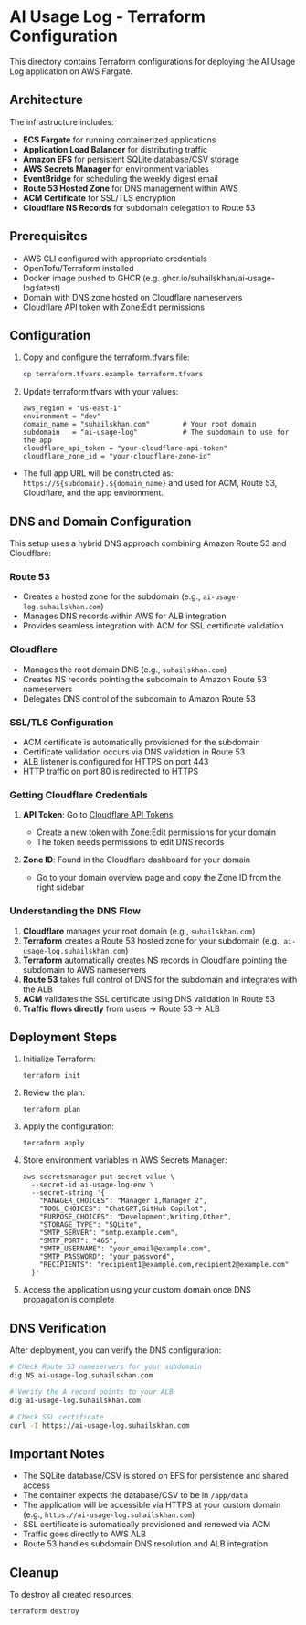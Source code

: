 # AI Usage Log - Terraform Configuration

This directory contains Terraform configurations for deploying the AI Usage Log application on AWS Fargate.

## Architecture

The infrastructure includes:

- **ECS Fargate** for running containerized applications
- **Application Load Balancer** for distributing traffic
- **Amazon EFS** for persistent SQLite database/CSV storage
- **AWS Secrets Manager** for environment variables
- **EventBridge** for scheduling the weekly digest email
- **Route 53 Hosted Zone** for DNS management within AWS
- **ACM Certificate** for SSL/TLS encryption
- **Cloudflare NS Records** for subdomain delegation to Route 53

## Prerequisites

- AWS CLI configured with appropriate credentials
- OpenTofu/Terraform installed
- Docker image pushed to GHCR (e.g. ghcr.io/suhailskhan/ai-usage-log:latest)
- Domain with DNS zone hosted on Cloudflare nameservers
- Cloudflare API token with Zone:Edit permissions

## Configuration

1. Copy and configure the terraform.tfvars file:
   ```bash
   cp terraform.tfvars.example terraform.tfvars
   ```

2. Update terraform.tfvars with your values:
   ```hcl
   aws_region = "us-east-1"
   environment = "dev"
   domain_name = "suhailskhan.com"        # Your root domain
   subdomain   = "ai-usage-log"           # The subdomain to use for the app
   cloudflare_api_token = "your-cloudflare-api-token"
   cloudflare_zone_id = "your-cloudflare-zone-id"
   ```

- The full app URL will be constructed as: `https://${subdomain}.${domain_name}` and used for ACM, Route 53, Cloudflare, and the app environment.

## DNS and Domain Configuration

This setup uses a hybrid DNS approach combining Amazon Route 53 and Cloudflare:

### Route 53
- Creates a hosted zone for the subdomain (e.g., `ai-usage-log.suhailskhan.com`)
- Manages DNS records within AWS for ALB integration
- Provides seamless integration with ACM for SSL certificate validation

### Cloudflare
- Manages the root domain DNS (e.g., `suhailskhan.com`)
- Creates NS records pointing the subdomain to Amazon Route 53 nameservers
- Delegates DNS control of the subdomain to Amazon Route 53

### SSL/TLS Configuration
- ACM certificate is automatically provisioned for the subdomain
- Certificate validation occurs via DNS validation in Route 53
- ALB listener is configured for HTTPS on port 443
- HTTP traffic on port 80 is redirected to HTTPS

### Getting Cloudflare Credentials

1. **API Token**: Go to [Cloudflare API Tokens](https://dash.cloudflare.com/profile/api-tokens)
   - Create a new token with Zone:Edit permissions for your domain
   - The token needs permissions to edit DNS records
   
2. **Zone ID**: Found in the Cloudflare dashboard for your domain
   - Go to your domain overview page and copy the Zone ID from the right sidebar

### Understanding the DNS Flow

1. **Cloudflare** manages your root domain (e.g., `suhailskhan.com`)
2. **Terraform** creates a Route 53 hosted zone for your subdomain (e.g., `ai-usage-log.suhailskhan.com`)
3. **Terraform** automatically creates NS records in Cloudflare pointing the subdomain to AWS nameservers
4. **Route 53** takes full control of DNS for the subdomain and integrates with the ALB
5. **ACM** validates the SSL certificate using DNS validation in Route 53
6. **Traffic flows directly** from users → Route 53 → ALB

## Deployment Steps

1. Initialize Terraform:
   ```
   terraform init
   ```

2. Review the plan:
   ```
   terraform plan
   ```

3. Apply the configuration:
   ```
   terraform apply
   ```

4. Store environment variables in AWS Secrets Manager:
   ```
   aws secretsmanager put-secret-value \
     --secret-id ai-usage-log-env \
     --secret-string '{
       "MANAGER_CHOICES": "Manager 1,Manager 2",
       "TOOL_CHOICES": "ChatGPT,GitHub Copilot",
       "PURPOSE_CHOICES": "Development,Writing,Other",
       "STORAGE_TYPE": "SQLite",
       "SMTP_SERVER": "smtp.example.com",
       "SMTP_PORT": "465",
       "SMTP_USERNAME": "your_email@example.com",
       "SMTP_PASSWORD": "your_password",
       "RECIPIENTS": "recipient1@example.com,recipient2@example.com"
     }'
   ```

5. Access the application using your custom domain once DNS propagation is complete

## DNS Verification

After deployment, you can verify the DNS configuration:

```bash
# Check Route 53 nameservers for your subdomain
dig NS ai-usage-log.suhailskhan.com

# Verify the A record points to your ALB
dig ai-usage-log.suhailskhan.com

# Check SSL certificate
curl -I https://ai-usage-log.suhailskhan.com
```

## Important Notes

- The SQLite database/CSV is stored on EFS for persistence and shared access
- The container expects the database/CSV to be in `/app/data`
- The application will be accessible via HTTPS at your custom domain (e.g., `https://ai-usage-log.suhailskhan.com`)
- SSL certificate is automatically provisioned and renewed via ACM
- Traffic goes directly to AWS ALB
- Route 53 handles subdomain DNS resolution and ALB integration

## Cleanup

To destroy all created resources:
```
terraform destroy
```
